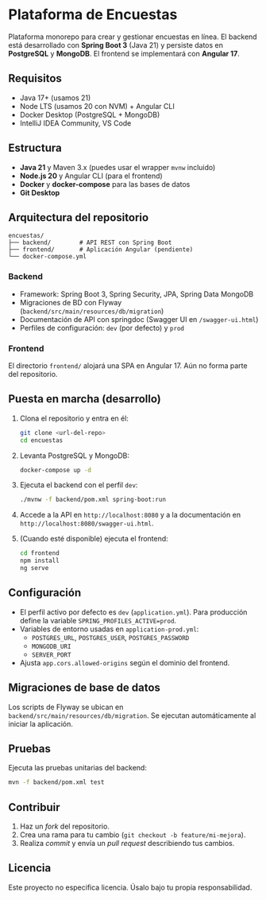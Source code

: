 # Plataforma de Encuestas 
Plataforma monorepo para crear y gestionar encuestas en línea. El backend está desarrollado con **Spring Boot 3** (Java 21) y persiste datos en **PostgreSQL** y **MongoDB**. El frontend se implementará con **Angular 17**.

## Requisitos
- Java 17+ (usamos 21)
- Node LTS (usamos 20 con NVM) + Angular CLI
- Docker Desktop (PostgreSQL + MongoDB)
- IntelliJ IDEA Community, VS Code

## Estructura
- **Java 21** y Maven 3.x (puedes usar el wrapper `mvnw` incluido)
- **Node.js 20** y Angular CLI (para el frontend)
- **Docker** y **docker-compose** para las bases de datos
- **Git Desktop**


## Arquitectura del repositorio

```
encuestas/
├── backend/        # API REST con Spring Boot
├── frontend/       # Aplicación Angular (pendiente)
└── docker-compose.yml
```

### Backend

- Framework: Spring Boot 3, Spring Security, JPA, Spring Data MongoDB
- Migraciones de BD con Flyway (`backend/src/main/resources/db/migration`)
- Documentación de API con springdoc (Swagger UI en `/swagger-ui.html`)
- Perfiles de configuración: `dev` (por defecto) y `prod`

### Frontend

El directorio `frontend/` alojará una SPA en Angular 17. Aún no forma parte del repositorio.

## Puesta en marcha (desarrollo)

1. Clona el repositorio y entra en él:

   ```bash
   git clone <url-del-repo>
   cd encuestas
   ```

2. Levanta PostgreSQL y MongoDB:

   ```bash
   docker-compose up -d
   ```

3. Ejecuta el backend con el perfil `dev`:

   ```bash
   ./mvnw -f backend/pom.xml spring-boot:run
   ```

4. Accede a la API en `http://localhost:8080` y a la documentación en `http://localhost:8080/swagger-ui.html`.

5. (Cuando esté disponible) ejecuta el frontend:

   ```bash
   cd frontend
   npm install
   ng serve
   ```

## Configuración

- El perfil activo por defecto es `dev` (`application.yml`). Para producción define la variable `SPRING_PROFILES_ACTIVE=prod`.
- Variables de entorno usadas en `application-prod.yml`:
  - `POSTGRES_URL`, `POSTGRES_USER`, `POSTGRES_PASSWORD`
  - `MONGODB_URI`
  - `SERVER_PORT`
- Ajusta `app.cors.allowed-origins` según el dominio del frontend.

## Migraciones de base de datos

Los scripts de Flyway se ubican en `backend/src/main/resources/db/migration`. Se ejecutan automáticamente al iniciar la aplicación.

## Pruebas

Ejecuta las pruebas unitarias del backend:

```bash
mvn -f backend/pom.xml test
```

## Contribuir

1. Haz un *fork* del repositorio.
2. Crea una rama para tu cambio (`git checkout -b feature/mi-mejora`).
3. Realiza *commit* y envía un *pull request* describiendo tus cambios.

## Licencia

Este proyecto no especifica licencia. Úsalo bajo tu propia responsabilidad.

